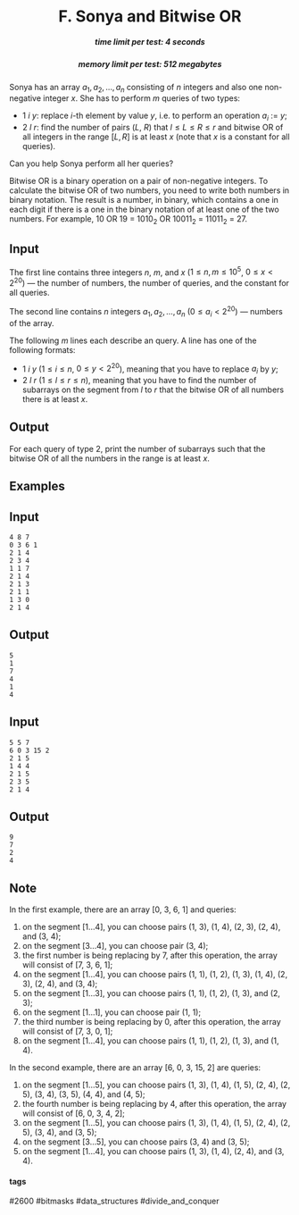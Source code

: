 <h1 style='text-align: center;'> F. Sonya and Bitwise OR</h1>

<h5 style='text-align: center;'>time limit per test: 4 seconds</h5>
<h5 style='text-align: center;'>memory limit per test: 512 megabytes</h5>

Sonya has an array $a_1, a_2, \ldots, a_n$ consisting of $n$ integers and also one non-negative integer $x$. She has to perform $m$ queries of two types:

* $1$ $i$ $y$: replace $i$-th element by value $y$, i.e. to perform an operation $a_{i}$ := $y$;
* $2$ $l$ $r$: find the number of pairs ($L$, $R$) that $l\leq L\leq R\leq r$ and bitwise OR of all integers in the range $[L, R]$ is at least $x$ (note that $x$ is a constant for all queries).

Can you help Sonya perform all her queries?

Bitwise OR is a binary operation on a pair of non-negative integers. To calculate the bitwise OR of two numbers, you need to write both numbers in binary notation. The result is a number, in binary, which contains a one in each digit if there is a one in the binary notation of at least one of the two numbers. For example, $10$ OR $19$ = $1010_2$ OR $10011_2$ = $11011_2$ = $27$.

## Input

The first line contains three integers $n$, $m$, and $x$ ($1\leq n, m\leq 10^5$, $0\leq x<2^{20}$) — the number of numbers, the number of queries, and the constant for all queries.

The second line contains $n$ integers $a_1, a_2, \ldots, a_n$ ($0\leq a_i<2^{20}$) — numbers of the array.

The following $m$ lines each describe an query. A line has one of the following formats:

* $1$ $i$ $y$ ($1\leq i\leq n$, $0\leq y<2^{20}$), meaning that you have to replace $a_{i}$ by $y$;
* $2$ $l$ $r$ ($1\leq l\leq r\leq n$), meaning that you have to find the number of subarrays on the segment from $l$ to $r$ that the bitwise OR of all numbers there is at least $x$.
## Output

For each query of type 2, print the number of subarrays such that the bitwise OR of all the numbers in the range is at least $x$.

## Examples

## Input


```
4 8 7  
0 3 6 1  
2 1 4  
2 3 4  
1 1 7  
2 1 4  
2 1 3  
2 1 1  
1 3 0  
2 1 4  

```
## Output


```
5  
1  
7  
4  
1  
4  

```
## Input


```
5 5 7  
6 0 3 15 2  
2 1 5  
1 4 4  
2 1 5  
2 3 5  
2 1 4  

```
## Output


```
9  
7  
2  
4  

```
## Note

In the first example, there are an array [$0$, $3$, $6$, $1$] and queries: 

1. on the segment [$1\ldots4$], you can choose pairs ($1$, $3$), ($1$, $4$), ($2$, $3$), ($2$, $4$), and ($3$, $4$);
2. on the segment [$3\ldots4$], you can choose pair ($3$, $4$);
3. the first number is being replacing by $7$, after this operation, the array will consist of [$7$, $3$, $6$, $1$];
4. on the segment [$1\ldots4$], you can choose pairs ($1$, $1$), ($1$, $2$), ($1$, $3$), ($1$, $4$), ($2$, $3$), ($2$, $4$), and ($3$, $4$);
5. on the segment [$1\ldots3$], you can choose pairs ($1$, $1$), ($1$, $2$), ($1$, $3$), and ($2$, $3$);
6. on the segment [$1\ldots1$], you can choose pair ($1$, $1$);
7. the third number is being replacing by $0$, after this operation, the array will consist of [$7$, $3$, $0$, $1$];
8. on the segment [$1\ldots4$], you can choose pairs ($1$, $1$), ($1$, $2$), ($1$, $3$), and ($1$, $4$).

In the second example, there are an array [$6$, $0$, $3$, $15$, $2$] are queries: 

1. on the segment [$1\ldots5$], you can choose pairs ($1$, $3$), ($1$, $4$), ($1$, $5$), ($2$, $4$), ($2$, $5$), ($3$, $4$), ($3$, $5$), ($4$, $4$), and ($4$, $5$);
2. the fourth number is being replacing by $4$, after this operation, the array will consist of [$6$, $0$, $3$, $4$, $2$];
3. on the segment [$1\ldots5$], you can choose pairs ($1$, $3$), ($1$, $4$), ($1$, $5$), ($2$, $4$), ($2$, $5$), ($3$, $4$), and ($3$, $5$);
4. on the segment [$3\ldots5$], you can choose pairs ($3$, $4$) and ($3$, $5$);
5. on the segment [$1\ldots4$], you can choose pairs ($1$, $3$), ($1$, $4$), ($2$, $4$), and ($3$, $4$).


#### tags 

#2600 #bitmasks #data_structures #divide_and_conquer 